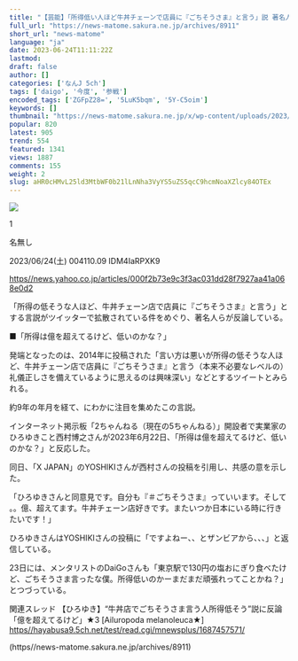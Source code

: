 ```yaml
---
title: "【芸能】「所得低い人ほど牛丼チェーンで店員に『ごちそうさま』と言う」説 著名人が相次ぎ反論 今度はメンタリストDaiGoが参戦！！！"
full_url: "https://news-matome.sakura.ne.jp/archives/8911"
short_url: "news-matome"
language: "ja"
date: 2023-06-24T11:11:22Z
lastmod: 
draft: false
author: []
categories: ['なんJ 5ch']
tags: ['daigo', '今度', '参戦']
encoded_tags: ['ZGFpZ28=', '5LuK5bqm', '5Y-C5oim']
keywords: []
thumbnail: "https://news-matome.sakura.ne.jp/x/wp-content/uploads/2023/02/building_gyudon.png"
popular: 820
latest: 905
trend: 554
featured: 1341
views: 1887
comments: 155
weight: 2
slug: aHR0cHMvL25ld3MtbWF0b21lLnNha3VyYS5uZS5qcC9hcmNoaXZlcy84OTEx
---
```


![](https://news-matome.sakura.ne.jp/x/wp-content/uploads/2023/02/building_gyudon.png)

<div><p class='t_h'>1 <p>名無し</p> <p> 2023/06/24(土) 004110.09 IDM4IaRPXK9</p></p><a href='https//news.yahoo.co.jp/articles/000f2b73e9c3f3ac031dd28f7927aa41a068e0d2' target='_blank' rel='noopener external' class='external'>https//news.yahoo.co.jp/articles/000f2b73e9c3f3ac031dd28f7927aa41a068e0d2</a> <p>「所得の低そうな人ほど、牛丼チェーン店で店員に『ごちそうさま』と言う」とする言説がツイッターで拡散されている件をめぐり、著名人らが反論している。</p> <p>■「所得は億を超えてるけど、低いのかな？」</p> <p>発端となったのは、2014年に投稿された「言い方は悪いが所得の低そうな人ほど、牛丼チェーン店で店員に『ごちそうさま』と言う（本来不必要なレベルの）礼儀正しさを備えているように思えるのは興味深い」などとするツイートとみられる。</p> <p>約9年の年月を経て、にわかに注目を集めたこの言説。</p> <p>インターネット掲示板「2ちゃんねる（現在の5ちゃんねる）」開設者で実業家のひろゆきこと西村博之さんが2023年6月22日、「所得は億を超えてるけど、低いのかな？」と反応した。</p> <p>同日、「X JAPAN」のYOSHIKIさんが西村さんの投稿を引用し、共感の意を示した。</p> <p>「ひろゆきさんと同意見です。自分も『＃ごちそうさま』っていいます。そして 。。億、超えてます。牛丼チェーン店好きです。またいつか日本にいる時に行きたいです！」</p> <p>ひろゆきさんはYOSHIKIさんの投稿に「ですよねー、、とザンビアから、、、」と返信している。</p> <p>23日には、メンタリストのDaiGoさんも「東京駅で130円の塩おにぎり食べたけど、ごちそうさま言ったな僕。所得低いのかーまだまだ頑張れってことかね？」とつづっている。</p> <p>関連スレッド 【ひろゆき】“牛丼店でごちそうさま言う人所得低そう”説に反論「億を超えてるけど」★3 [Ailuropoda melanoleuca★] <a href='https//hayabusa9.5ch.net/test/read.cgi/mnewsplus/1687457571/' target='_blank' rel='noopener external' class='external'>https//hayabusa9.5ch.net/test/read.cgi/mnewsplus/1687457571/</a></p> </div>

(https//news-matome.sakura.ne.jp/archives/8911)
